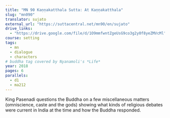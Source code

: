 ```yaml
---
title: "MN 90 Kaṇṇakatthala Sutta: At Kaṇṇakatthala"
slug: "mn090"
translator: sujato
external_url: "https://suttacentral.net/mn90/en/sujato"
drive_links:
  - "https://drive.google.com/file/d/1O9mmfwntZgeUsG9co3g2y0f8yeZMVcMl"
course: setting
tags:
  - mn
  - dialogue
  - characters
# buddha tag covered by Nyanamoli's *Life*
year: 2018
pages: 6
parallels:
  - d1
  - ma212
---
```


King Pasenadi questions the Buddha on a few miscellaneous matters (omniscience, caste and the gods) showing what kinds of religious debates were current in India at the time and how the Buddha responded.
